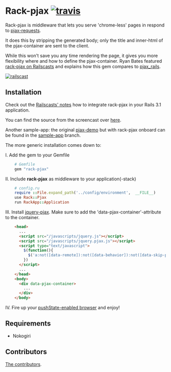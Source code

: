Rack-pjax [![travis](https://secure.travis-ci.org/eval/rack-pjax.png?branch=master)](https://secure.travis-ci.org/#!/eval/rack-pjax)
========

Rack-pjax is middleware that lets you serve 'chrome-less' pages in respond to [pjax-requests](https://github.com/defunkt/jquery-pjax).

It does this by stripping the generated body; only the title and inner-html of the pjax-container are sent to the client.

While this won't save you any time rendering the page, it gives you more flexibility where and how to define the pjax-container.
Ryan Bates featured [rack-pjax on Railscasts](http://railscasts.com/episodes/294-playing-with-pjax) and explains how this gem compares to [pjax_rails](https://github.com/rails/pjax_rails).

[![railscast](http://railscasts.com/assets/railscasts_logo-1eeafbafc2154fc5340c0a9800f402fd.png)](http://railscasts.com/)

Installation
------------

Check out the [Railscasts' notes](http://railscasts.com/episodes/294-playing-with-pjax) how to integrate rack-pjax in your Rails 3.1 application.

You can find the source from the screencast over [here](https://github.com/ryanb/railscasts-episodes/tree/master/episode-294).

Another sample-app: the original [pjax-demo](http://pjax.herokuapp.com/) but with rack-pjax onboard can be found in the [sample-app](https://github.com/eval/rack-pjax/tree/sample-app) branch.

The more generic installation comes down to:

I. Add the gem to your Gemfile

```ruby
    # Gemfile
    gem "rack-pjax"
```

II. Include **rack-pjax** as middleware to your application(-stack)

```ruby
    # config.ru
    require ::File.expand_path('../config/environment',  __FILE__)
    use Rack::Pjax
    run RackApp::Application
```

III. Install [jquery-pjax](https://github.com/defunkt/jquery-pjax). Make sure to add the 'data-pjax-container'-attribute to the container.

```html
    <head>
      ...
      <script src="/javascripts/jquery.js"></script>
      <script src="/javascripts/jquery.pjax.js"></script>
      <script type="text/javascript">
        $(function(){
          $('a:not([data-remote]):not([data-behavior]):not([data-skip-pjax])').pjax('[data-pjax-container]')
        })
      </script>
      ...
    </head>
    <body>
      <div data-pjax-container>
        ...
      </div>
    </body>
```

IV. Fire up your [pushState-enabled browser](http://caniuse.com/#search=pushstate) and enjoy!


Requirements
------------

- Nokogiri


Contributors
------

[The contributors](https://github.com/eval/rack-pjax/graphs/contributors).
